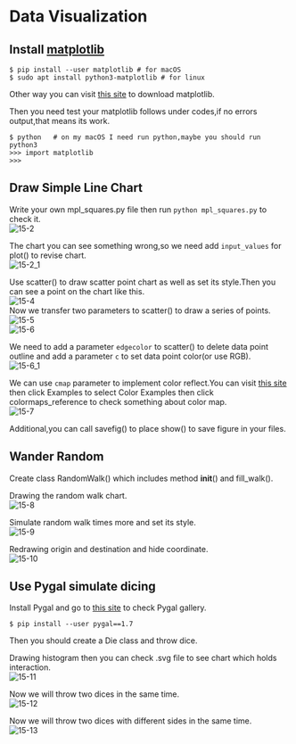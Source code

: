 # Data Visualization


## Install [matplotlib](http://matplotlib.org)
```Shell
$ pip install --user matplotlib # for macOS
$ sudo apt install python3-matplotlib # for linux
```
Other way you can visit [this site](http://www.lfd.uci.edu/-gohlke/pythonlibs/#matplotlib) to download matplotlib.<br>

Then you need test your matplotlib follows under codes,if no errors output,that means its work.<br>
```Shell
$ python   # on my macOS I need run python,maybe you should run python3
>>> import matplotlib
>>>
```

## Draw Simple Line Chart

Write your own mpl_squares.py file then run `python mpl_squares.py` to check it.<br>
![15-2](https://github.com/i0Ek3/PythonCrashCourse/blob/master/code/part2/proj2/pic/15-2.png)<br>

The chart you can see something wrong,so we need add `input_values` for plot() to revise chart.<br>
![15-2_1](https://github.com/i0Ek3/PythonCrashCourse/blob/master/code/part2/proj2/pic/15-2_1.png)<br>

Use scatter() to draw scatter point chart as well as set its style.Then you can see a point on the chart like this.<br>
![15-4](https://github.com/i0Ek3/PythonCrashCourse/blob/master/code/part2/proj2/pic/15-4.png)<br>
Now we transfer two parameters to scatter() to draw a series of points.<br>
![15-5](https://github.com/i0Ek3/PythonCrashCourse/blob/master/code/part2/proj2/pic/15-5.png)<br>
![15-6](https://github.com/i0Ek3/PythonCrashCourse/blob/master/code/part2/proj2/pic/15-6.png)<br>

We need to add a parameter `edgecolor` to scatter() to delete data point outline and add a parameter `c` to set data point color(or use RGB).<br>
![15-6_1](https://github.com/i0Ek3/PythonCrashCourse/blob/master/code/part2/proj2/pic/15-6_1.png)<br>

We can use `cmap` parameter to implement color reflect.You can visit [this site](http://matplotlin.org) then click Examples to select Color Examples then click colormaps_reference to check something about color map.<br>
![15-7](https://github.com/i0Ek3/PythonCrashCourse/blob/master/code/part2/proj2/pic/15-7.png)<br>

Additional,you can call savefig() to place show() to save figure in your files.<br>

## Wander Random

Create class RandomWalk() which includes method __init__() and fill_walk().<br>

Drawing the random walk chart.<br>
![15-8](https://github.com/i0Ek3/PythonCrashCourse/blob/master/code/part2/proj2/pic/15-8.png)<br>

Simulate random walk times more and set its style.<br>
![15-9](https://github.com/i0Ek3/PythonCrashCourse/blob/master/code/part2/proj2/pic/15-9.png)<br>

Redrawing origin and destination and hide coordinate.<br>
![15-10](https://github.com/i0Ek3/PythonCrashCourse/blob/master/code/part2/proj2/pic/15-10.png)<br>

## Use Pygal simulate dicing

Install Pygal and go to [this site](http://www.pygal.org) to check Pygal gallery.<br>
```Shell
$ pip install --user pygal==1.7
```

Then you should create a Die class and throw dice.<br>

Drawing histogram then you can check .svg file to see chart which holds interaction.<br>
![15-11](https://github.com/i0Ek3/PythonCrashCourse/blob/master/code/part2/proj2/pic/15-11.png)<br>

Now we will throw two dices in the same time.<br>
![15-12](https://github.com/i0Ek3/PythonCrashCourse/blob/master/code/part2/proj2/pic/15-12.png)<br>

Now we will throw two dices with different sides in the same time.<br>
![15-13](https://github.com/i0Ek3/PythonCrashCourse/blob/master/code/part2/proj2/pic/15-13.png)<br>





##

